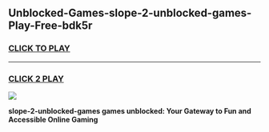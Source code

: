 
## Unblocked-Games-slope-2-unblocked-games-Play-Free-bdk5r
<h3>
<a href="https://premium76.site?title=slope-2-unblocked-games&ref=23A">CLICK TO PLAY</a></h3>
<hr>

<h3>
<a href="https://premium76.site?title=slope-2-unblocked-games&ref=23A">CLICK 2 PLAY</a>
  
</h3>

<a href="https://premium76.site?title=slope-2-unblocked-games&ref=23A"><img src="https://clearcache.store/games.png"></a>


**slope-2-unblocked-games games unblocked: Your Gateway to Fun and Accessible Online Gaming**
